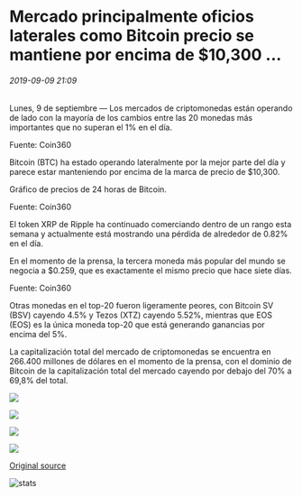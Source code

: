 # Mercado principalmente oficios laterales como Bitcoin precio se mantiene por encima de $10,300 ...

###### 2019-09-09 21:09

Lunes, 9 de septiembre — Los mercados de criptomonedas están operando de lado con la mayoría de los cambios entre las 20 monedas más importantes que no superan el 1% en el día.

Fuente: Coin360

Bitcoin (BTC) ha estado operando lateralmente por la mejor parte del día y parece estar manteniendo por encima de la marca de precio de $10,300.

Gráfico de precios de 24 horas de Bitcoin.

Fuente: Coin360

El token XRP de Ripple ha continuado comerciando dentro de un rango esta semana y actualmente está mostrando una pérdida de alrededor de 0.82% en el día.

En el momento de la prensa, la tercera moneda más popular del mundo se negocia a $0.259, que es exactamente el mismo precio que hace siete días.

Fuente: Coin360

Otras monedas en el top-20 fueron ligeramente peores, con Bitcoin SV (BSV) cayendo 4.5% y Tezos (XTZ) cayendo 5.52%, mientras que EOS (EOS) es la única moneda top-20 que está generando ganancias por encima del 5%.

La capitalización total del mercado de criptomonedas se encuentra en 266.400 millones de dólares en el momento de la prensa, con el dominio de Bitcoin de la capitalización total del mercado cayendo por debajo del 70% a 69,8% del total.

![](https://s3.cointelegraph.com/storage/uploads/view/db60ac7a595f86c47168661c7cac2621.png)

![](https://s3.cointelegraph.com/storage/uploads/view/a36829516f80571be0645297ccc654e3.png)

![](https://s3.cointelegraph.com/storage/uploads/view/8f71622c91ef9ee91fa4b03460be174e.png)

![](https://s3.cointelegraph.com/storage/uploads/view/811148d644400982c39a0bd8193d5bf8.png)

[Original source](https://cointelegraph.com/news/market-mostly-trades-sideways-as-bitcoin-price-holds-above-10-300)

![stats](https://c.statcounter.com/11760860/0/a89fa40b/1/ "stats")